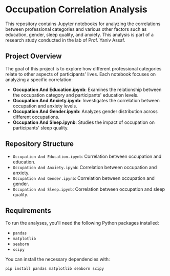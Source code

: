 # Occupation Correlation Analysis

This repository contains Jupyter notebooks for analyzing the correlations between professional categories and various other factors such as education, gender, sleep quality, and anxiety. This analysis is part of a research study conducted in the lab of Prof. Yaniv Assaf.

## Project Overview

The goal of this project is to explore how different professional categories relate to other aspects of participants' lives. Each notebook focuses on analyzing a specific correlation:

- **Occupation And Education.ipynb**: Examines the relationship between the occupation category and participants' education levels.
- **Occupation And Anxiety.ipynb**: Investigates the correlation between occupation and anxiety levels.
- **Occupation And Gender.ipynb**: Analyzes gender distribution across different occupations.
- **Occupation And Sleep.ipynb**: Studies the impact of occupation on participants' sleep quality.

## Repository Structure

- `Occupation And Education.ipynb`: Correlation between occupation and education.
- `Occupation And Anxiety.ipynb`: Correlation between occupation and anxiety.
- `Occupation And Gender.ipynb`: Correlation between occupation and gender.
- `Occupation And Sleep.ipynb`: Correlation between occupation and sleep quality.

## Requirements

To run the analyses, you'll need the following Python packages installed:

- `pandas`
- `matplotlib`
- `seaborn`
- `scipy`

You can install the necessary dependencies with:

```bash
pip install pandas matplotlib seaborn scipy

